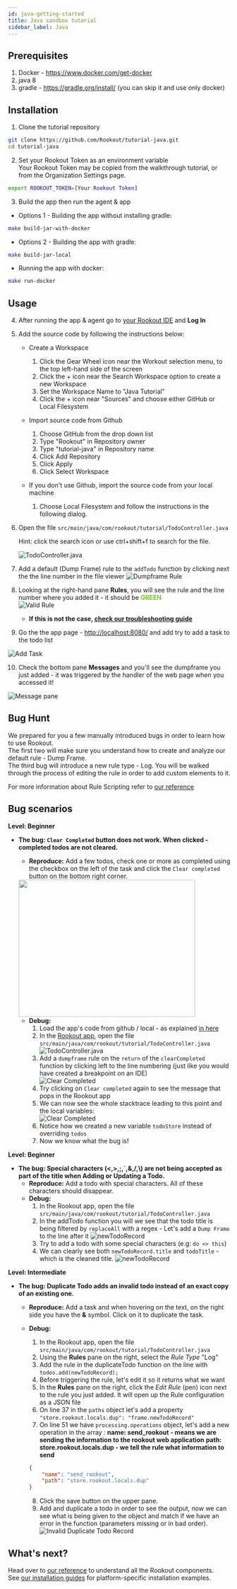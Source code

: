 ```yaml
---
id: java-getting-started
title: Java sandbox tutorial
sidebar_label: Java
---
```


## Prerequisites

1. Docker - https://www.docker.com/get-docker
2. java 8
3. gradle - https://gradle.org/install/ (you can skip it and use only docker)

## Installation

1. Clone the tutorial repository

```bash
git clone https://github.com/Rookout/tutorial-java.git
cd tutorial-java
``` 

2. Set your Rookout Token as an environment variable <br/>
Your Rookout Token may be copied from the walkthrough tutorial, or from the Organization Settings page.

```bash
export ROOKOUT_TOKEN=[Your Rookout Token]
 ```

3. Build the app then run the agent & app

- Options 1 - Building the app without installing gradle:

```bash
make build-jar-with-docker
```

- Options 2 - Building the app with gradle:

```bash
make build-jar-local
```

- Running the app with docker:

```bash
make run-docker
```

## Usage

4.  After running the app & agent go to [your Rookout IDE](https://app.rookout.com/) and **Log In**
5.  Add the source code by following the instructions below:

    - Create a Workspace
        1. Click the Gear Wheel icon near the Workout selection menu, to the top left-hand side of the screen
        1. Click the + icon near the Search Workspace option to create a new Workspace
        1. Set the Workspace Name to "Java Tutorial"
        1. Click the + icon near "Sources" and choose either GitHub or Local Filesystem

    - Import source code from Github 
        1. Choose GitHub from the drop down list
        1. Type "Rookout" in Repository owner
        1. Type "tutorial-java" in Repository name
        1. Click Add Repository
        1. Click Apply
        1. Click Select Workspace

    - If you don't use Github, import the source code from your local machine
        1. Choose Local Filesystem and follow the instructions in the following dialog.

6. Open the file `src/main/java/com/rookout/tutorial/TodoController.java`

    Hint: click the search icon or use ctrl+shift+f to search for the file.

    ![TodoController.java](/img/screenshots/java-tutorial_1.png)

7.  Add a default (Dump Frame) rule to the `addTodo` function by clicking next the the line number in the file viewer
![Dumpframe Rule](/img/screenshots/java-tutorial_2.png)

8. Looking at the right-hand pane **Rules**, you will see the rule and the line number where you added it - it should be <span style="color: #73CD1F;">**GREEN**</span>   
    ![Valid Rule](/img/screenshots/java-tutorial_3.png)
    - **If this is not the case, [check our troubleshooting guide](troubleshooting-rules.md)** 

9. Go the the app page - [http://localhost:8080/](http://localhost:8080/) and add try to add a task to the todo list

![Add Task](/img/screenshots/java-tutorial_4.png)

10. Check the bottom pane **Messages** and you'll see the dumpframe you just added - it was triggered by the handler of the web page when you accessed it!

![Message pane](/img/screenshots/java-tutorial_5.png)

## Bug Hunt

We prepared for you a few manually introduced bugs in order to learn how to use Rookout.  
The first two will make sure you understand how to create and analyze our default rule - Dump Frame.  
The third bug will introduce a new rule type - Log. You will be walked through the process of editing the rule in order
to add custom elements to it.

For more information about Rule Scripting refer to [our reference](rules-index.md)

## Bug scenarios

__Level: Beginner__
- __The bug: ``Clear Completed`` button does not work. When clicked - completed todos are not cleared.__
    - **Reproduce:** Add a few todos, check one or more as completed using the checkbox on the left of the task and click the ``Clear completed`` button on the bottom right corner.  
    <img src="/img/screenshots/python_tutorial_3.png" width="400px" height="310px" />  

    - **Debug:**  
        1. Load the app's code from github / local - as explained [in here](java-getting-started.md#usage) 
        2. In the [Rookout app](https://app.rookout.com), open the file `src/main/java/com/rookout/tutorial/TodoController.java`  
        ![TodoController.java](/img/screenshots/java-tutorial_1.png)
        3. Add a `dumpframe` rule on the `return` of the `clearCompleted` function by clicking left to the line numbering (just like you would have created a breakpoint on an IDE)  
         ![Clear Completed](/img/screenshots/java_bughunt_1.png)
        4. Try clicking on `Clear completed` again to see the message that pops in the Rookout app
        5. We can now see the whole stacktrace leading to this point and the local variables:  
        ![Clear Completed](/img/screenshots/java_bughunt_2.png)
        6. Notice how we created a new variable `todoStore` instead of overriding `todos`
        7. Now we know what the bug is!

__Level: Beginner__
- __The bug: Special characters (<,>,;,`,&,/,\\) are not being accepted as part of the title when Adding or Updating a Todo.__
    - **Reproduce:** Add a todo with special characters. All of these characters should disappear.
    - **Debug:**
        1. In the Rookout app, open the file `src/main/java/com/rookout/tutorial/TodoController.java`
        2. In the addTodo function you will we see that the todo title is being filtered by `replaceAll` with a regex - Let's add a `Dump Frame` to the line after it
        ![newTodoRecord](/img/screenshots/java_bughunt_3.png)
        3. Try to add a todo with some special characters (e.g: `do <> this`)
        4. We can clearly see both `newTodoRecord.title` and `todoTitle` - which is the cleaned title.
        ![newTodoRecord](/img/screenshots/java_bughunt_4.png)
        

__Level: Intermediate__
- __The bug: Duplicate Todo adds an invalid todo instead of an exact copy of an existing one.__
    - **Reproduce:** Add a task and when hovering on the text, on the right side you have the **&** symbol. Click on it to duplicate the task.
    - **Debug:**
        1. In the Rookout app, open the file `src/main/java/com/rookout/tutorial/TodoController.java`
        2. Using the **Rules** pane on the right, select the *Rule Type* "Log"
        3. Add the rule in the duplicateTodo function on the line with `todos.add(newTodoRecord);`
        4. Before triggering the rule, let's edit it so it returns what we want
        5. In the **Rules** pane on the right, click the *Edit Rule* (pen) icon next to the rule you just added. It will open up the Rule configuration as a JSON file
        6. On line 37 in the `paths` object let's add a property `"store.rookout.locals.dup": "frame.newTodoRecord"`
        7. On line 51 we have `processing.operations` object, let's add a new operation in the array :
        __name: send_rookout - means we are sending the information to the rookout web application__
        __path: store.rookout.locals.dup - we tell the rule what information to send__

        ```json
        {
            "name": "send_rookout",
            "path": "store.rookout.locals.dup"
        }
        ```
        8. Click the save button on the upper pane.
        9. Add and duplicate a todo in order to see the output, now we can see what is being given to the object and match if we have an error in the function (parameters missing or in bad order).
        ![Invalid Duplicate Todo Record](/img/screenshots/java_bughunt_5.png)
        


## What's next?

Head over to [our reference](reference-home.md) to understand all the Rookout components.   
See [our installation guides](installation-overview.md) for platform-specific installation examples.
